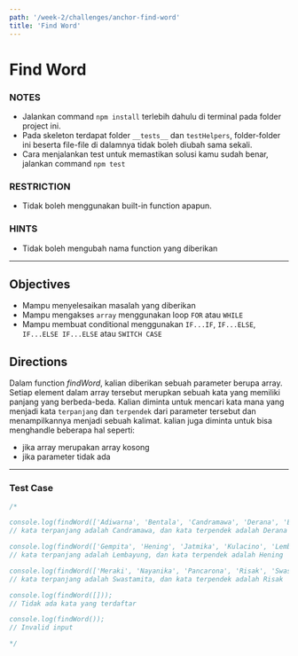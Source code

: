 ```yaml
---
path: '/week-2/challenges/anchor-find-word'
title: 'Find Word'
---
```


# Find Word

### NOTES

- Jalankan command `npm install` terlebih dahulu di terminal pada folder project ini.
- Pada skeleton terdapat folder `__tests__` dan `testHelpers`, folder-folder ini beserta file-file di dalamnya tidak boleh diubah sama sekali.
- Cara menjalankan test untuk memastikan solusi kamu sudah benar, jalankan command `npm test`

### RESTRICTION

- Tidak boleh menggunakan built-in function apapun.

### HINTS

- Tidak boleh mengubah nama function yang diberikan

---

## Objectives
- Mampu menyelesaikan masalah yang diberikan
- Mampu mengakses `array` menggunakan loop `FOR` atau `WHILE`
- Mampu membuat conditional menggunakan `IF...IF`, `IF...ELSE`, `IF...ELSE IF...ELSE` atau `SWITCH CASE`

## Directions
Dalam function _findWord_, kalian diberikan sebuah parameter berupa array.
Setiap element dalam array tersebut merupkan sebuah kata yang memiliki panjang yang berbeda-beda.
Kalian diminta untuk mencari kata mana yang menjadi kata `terpanjang` dan `terpendek` dari parameter tersebut dan menampilkannya menjadi sebuah kalimat.
kalian juga diminta untuk bisa menghandle beberapa hal seperti: 

- jika array merupakan array kosong
- jika parameter tidak ada

---

### Test Case
```js
/*

console.log(findWord(['Adiwarna', 'Bentala', 'Candramawa', 'Derana', 'Ejawantah']));
// kata terpanjang adalah Candramawa, dan kata terpendek adalah Derana

console.log(findWord(['Gempita', 'Hening', 'Jatmika', 'Kulacino', 'Lembayung']));
// kata terpanjang adalah Lembayung, dan kata terpendek adalah Hening

console.log(findWord(['Meraki', 'Nayanika', 'Pancarona', 'Risak', 'Swastamita']));
// kata terpanjang adalah Swastamita, dan kata terpendek adalah Risak

console.log(findWord([]));
// Tidak ada kata yang terdaftar

console.log(findWord());
// Invalid input

*/
```

